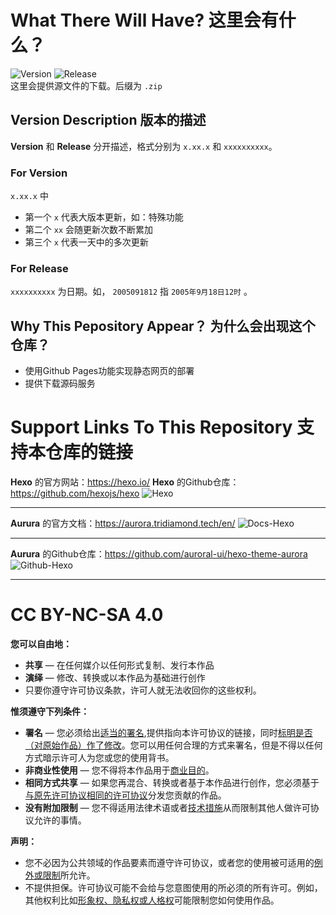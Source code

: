 # What There Will Have? 这里会有什么？
![Version](https://img.shields.io/badge/version-1.00.1-blue)  ![Release](https://img.shields.io/badge/Release-2025031721-blue)  
这里会提供源文件的下载。后缀为 `.zip`

## Version Description  版本的描述 
**Version** 和 **Release** 分开描述，格式分别为 `x.xx.x` 和 `xxxxxxxxxx`。
### For Version
`x.xx.x` 中
- 第一个 `x` 代表大版本更新，如：特殊功能
- 第二个 `xx` 会随更新次数不断累加
- 第三个 `x` 代表一天中的多次更新
### For Release
`xxxxxxxxxx` 为日期。如， `2005091812` 指 `2005年9月18日12时` 。

## Why This Pepository Appear？  为什么会出现这个仓库？
- 使用Github Pages功能实现静态网页的部署
- 提供下载源码服务

# Support Links To This Repository  支持本仓库的链接
**Hexo** 的官方网站：https://hexo.io/
**Hexo** 的Github仓库：https://github.com/hexojs/hexo
![Hexo](https://img.picui.cn/free/2025/03/17/67d81cb319ab9.png)

---

**Aurura** 的官方文档：https://aurora.tridiamond.tech/en/
![Docs-Hexo](https://img.picui.cn/free/2025/03/17/67d81cb085437.png)

---

**Aurura** 的Github仓库：https://github.com/auroral-ui/hexo-theme-aurora 
![Github-Hexo](https://img.picui.cn/free/2025/03/17/67d81cb0850ee.png)

---

# CC BY-NC-SA 4.0
**您可以自由地：**
- **共享** — 在任何媒介以任何形式复制、发行本作品
- **演绎** — 修改、转换或以本作品为基础进行创作
- 只要你遵守许可协议条款，许可人就无法收回你的这些权利。

**惟须遵守下列条件：**
- **署名** — 您必须给出[适当的署名](https://creativecommons.org/licenses/by-nc-sa/4.0/deed.zh-hans#ref-appropriate-credit),提供指向本许可协议的链接，同时[标明是否（对原始作品）作了修改](https://wiki.creativecommons.org/wiki/License_Versions#Modifications_and_adaptations_must_be_marked_as_such)。您可以用任何合理的方式来署名，但是不得以任何方式暗示许可人为您或您的使用背书。
- **非商业性使用** — 您不得将本作品用于[商业目的](https://creativecommons.org/faq/#does-my-use-violate-the-noncommercial-clause-of-the-licenses)。
- **相同方式共享** — 如果您再混合、转换或者基于本作品进行创作，您必须基于[与原先许可协议相同的许可协议](https://creativecommons.org/faq/#if-i-derive-or-adapt-material-offered-under-a-creative-commons-license-which-cc-licenses-can-i-use)分发您贡献的作品。
- **没有附加限制** — 您不得适用法律术语或者[技术措施](https://wiki.creativecommons.org/wiki/License_Versions#Application_of_effective_technological_measures_by_users_of_CC-licensed_works_prohibited)从而限制其他人做许可协议允许的事情。

**声明：**
- 您不必因为公共领域的作品要素而遵守许可协议，或者您的使用被可适用的[例外或限制](https://wiki.creativecommons.org/Frequently_Asked_Questions#Do_Creative_Commons_licenses_affect_exceptions_and_limitations_to_copyright.2C_such_as_fair_dealing_and_fair_use.3F)所允许。
- 不提供担保。许可协议可能不会给与您意图使用的所必须的所有许可。例如，其他权利比如[形象权、隐私权或人格权](https://wiki.creativecommons.org/Considerations_for_licensors_and_licensees)可能限制您如何使用作品。
